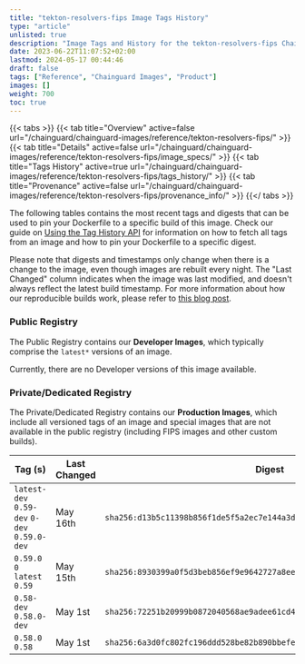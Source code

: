 ```yaml
---
title: "tekton-resolvers-fips Image Tags History"
type: "article"
unlisted: true
description: "Image Tags and History for the tekton-resolvers-fips Chainguard Image"
date: 2023-06-22T11:07:52+02:00
lastmod: 2024-05-17 00:44:46
draft: false
tags: ["Reference", "Chainguard Images", "Product"]
images: []
weight: 700
toc: true
---
```


{{< tabs >}}
{{< tab title="Overview" active=false url="/chainguard/chainguard-images/reference/tekton-resolvers-fips/" >}}
{{< tab title="Details" active=false url="/chainguard/chainguard-images/reference/tekton-resolvers-fips/image_specs/" >}}
{{< tab title="Tags History" active=true url="/chainguard/chainguard-images/reference/tekton-resolvers-fips/tags_history/" >}}
{{< tab title="Provenance" active=false url="/chainguard/chainguard-images/reference/tekton-resolvers-fips/provenance_info/" >}}
{{</ tabs >}}

The following tables contains the most recent tags and digests that can be used to pin your Dockerfile to a specific build of this image. Check our guide on [Using the Tag History API](/chainguard/chainguard-images/using-the-tag-history-api/) for information on how to fetch all tags from an image and how to pin your Dockerfile to a specific digest.

Please note that digests and timestamps only change when there is a change to the image, even though images are rebuilt every night. The "Last Changed" column indicates when the image was last modified, and doesn't always reflect the latest build timestamp. For more information about how our reproducible builds work, please refer to [this blog post](https://www.chainguard.dev/unchained/reproducing-chainguards-reproducible-image-builds).

### Public Registry
The Public Registry contains our **Developer Images**, which typically comprise the `latest*` versions of an image.

Currently, there are no Developer versions of this image available.

### Private/Dedicated Registry
The Private/Dedicated Registry contains our **Production Images**, which include all versioned tags of an image and special images that are not available in the public registry (including FIPS images and other custom builds).

| Tag (s)                                       | Last Changed | Digest                                                                    |
|-----------------------------------------------|--------------|---------------------------------------------------------------------------|
|  `latest-dev` `0.59-dev` `0-dev` `0.59.0-dev` | May 16th     | `sha256:d13b5c11398b856f1de5f5a2ec7e144a3dffb86e41acc9f626f798eb493bb3f9` |
|  `0.59.0` `0` `latest` `0.59`                 | May 15th     | `sha256:8930399a0f5d3beb856ef9e9642727a8eeea87cab393c8633bf2cba46b4ae7bf` |
|  `0.58-dev` `0.58.0-dev`                      | May 1st      | `sha256:72251b20999b0872040568ae9adee61cd4d26e47c39218e9cd3c9c5635ca9018` |
|  `0.58.0` `0.58`                              | May 1st      | `sha256:6a3d0fc802fc196ddd528be82b890bbefeda5ee0f5e055275a71400bb351438c` |

